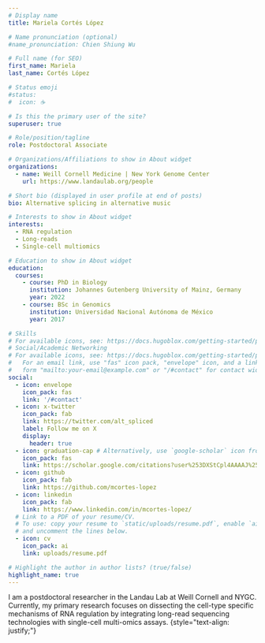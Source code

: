 ```yaml
---
# Display name
title: Mariela Cortés López

# Name pronunciation (optional)
#name_pronunciation: Chien Shiung Wu

# Full name (for SEO)
first_name: Mariela
last_name: Cortés López

# Status emoji
#status:
#  icon: ☕️

# Is this the primary user of the site?
superuser: true

# Role/position/tagline
role: Postdoctoral Associate

# Organizations/Affiliations to show in About widget
organizations:
  - name: Weill Cornell Medicine | New York Genome Center
    url: https://www.landaulab.org/people

# Short bio (displayed in user profile at end of posts)
bio: Alternative splicing in alternative music

# Interests to show in About widget
interests:
  - RNA regulation
  - Long-reads
  - Single-cell multiomics

# Education to show in About widget
education:
  courses:
    - course: PhD in Biology
      institution: Johannes Gutenberg University of Mainz, Germany
      year: 2022
    - course: BSc in Genomics
      institution: Universidad Nacional Autónoma de México
      year: 2017

# Skills
# For available icons, see: https://docs.hugoblox.com/getting-started/page-builder/#icons
# Social/Academic Networking
# For available icons, see: https://docs.hugoblox.com/getting-started/page-builder/#icons
#   For an email link, use "fas" icon pack, "envelope" icon, and a link in the
#   form "mailto:your-email@example.com" or "/#contact" for contact widget.
social:
  - icon: envelope
    icon_pack: fas
    link: '/#contact'
  - icon: x-twitter
    icon_pack: fab
    link: https://twitter.com/alt_spliced
    label: Follow me on X
    display:
      header: true
  - icon: graduation-cap # Alternatively, use `google-scholar` icon from `ai` icon pack
    icon_pack: fas
    link: https://scholar.google.com/citations?user%253DXStCpl4AAAAJ%2526hl%253Den
  - icon: github
    icon_pack: fab
    link: https://github.com/mcortes-lopez
  - icon: linkedin
    icon_pack: fab
    link: https://www.linkedin.com/in/mcortes-lopez/
  # Link to a PDF of your resume/CV.
  # To use: copy your resume to `static/uploads/resume.pdf`, enable `ai` icons in `params.yaml`,
  # and uncomment the lines below.
  - icon: cv
    icon_pack: ai
    link: uploads/resume.pdf

# Highlight the author in author lists? (true/false)
highlight_name: true
---
```


I am a postdoctoral researcher in the Landau Lab at Weill Cornell and NYGC. Currently, my primary research focuses on dissecting the cell-type specific mechanisms of RNA regulation by integrating long-read sequencing technologies with single-cell multi-omics assays. 
{style="text-align: justify;"}
